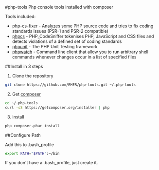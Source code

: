 #php-tools
Php console tools installed with composer

Tools included:
- [php-cs-fixer][php-cs-fixer] - Analyzes some PHP source code and tries to fix coding standards issues (PSR-1 and PSR-2 compatible)
- [phpcs][phpcs] - PHP_CodeSniffer tokenises PHP, JavaScript and CSS files and detects violations of a defined set of coding standards
- [phpunit][phpunit] - The PHP Unit Testing framework
- [phpwatch][phpwatch] - Command line client that allow you to run arbitrary shell commands whenever changes occur in a list of specified files

##Install in 3 steps

1. Clone the repository
```bash
git clone https://github.com/EHER/php-tools.git ~/.php-tools
```

2. Get [composer]
```bash
cd ~/.php-tools
curl -sS https://getcomposer.org/installer | php
```

3. Install
```bash
php composer.phar install
```

##Configure Path

Add this to .bash_profile
```bash
export PATH="$PATH":~/bin
```
If you don't have a .bash_profile, just create it.

[composer]: http://getcomposer.org/
[php-cs-fixer]: https://github.com/fabpot/php-cs-fixer
[phpcs]: https://github.com/squizlabs/PHP_CodeSniffer
[phpunit]: https://github.com/sebastianbergmann/phpunit
[phpwatch]: https://github.com/EHER/phpwatch
